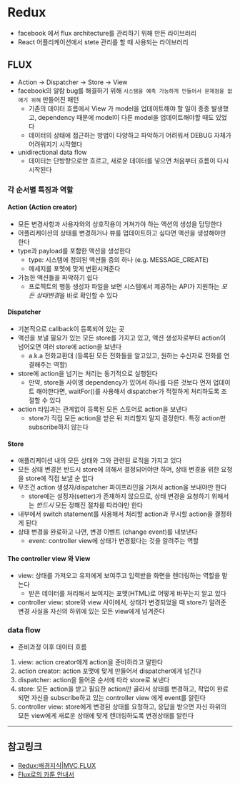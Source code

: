 # Redux
- facebook 에서 flux architecture를 관리하기 위해 만든 라이브러리
- React 어플리케이션에서 stete 관리를 할 때 사용되는 라이브러리

## FLUX
- Action -> Dispatcher -> Store -> View
- facebook의 알람 bug를 해결하기 위해 ```시스템을 예측 가능하게 만들어서 문제점을 없애기 위해``` 만들어진 패턴
    - 기존의 데이터 흐름에서 View 가 model을 업데이트해야 할 일이 종종 발생했고, dependency 때문에 model이 다른 model을 업데이트해야할 때도 있었다
    - 데이터의 상태에 접근하는 방법이 다양하고 파악하기 어려워서 DEBUG 자체가 어려워지기 시작했다
- unidirectional data flow
    - 데이터는 단방향으로만 흐르고, 새로운 데이터를 넣으면 처음부터 흐름이 다시 시작된다

### 각 순서별 특징과 역할

#### Action (Action creator)
- 모든 변경사항과 사용자와의 상호작용이 거쳐가야 하는 액션의 생성을 담당한다
- 어플리케이션의 상태를 변경하거나 뷰를 업데이트하고 싶다면 액션을 생성해야만 한다
- type과 payload를 포함한 액션을 생성한다
    - type: 시스템에 정의된 액션들 중의 하나 (e.g. MESSAGE_CREATE)
    - 메세지를 포멧에 맞게 변환시켜준다
- 가능한 액션들을 파악하기 쉽다
    - 프로젝트의 행동 생성자 파일을 보면 시스템에서 제공하는 API가 지원하는 *모든 상태변경*을 바로 확인할 수 있다

#### Dispatcher
- 기본적으로 callback이 등록되어 있는 곳
- 액션을 보낼 필요가 있는 모든 store를 가지고 있고, 액션 생성자로부터 action이 넘어오면 여러 store에 action을 보낸다
    - a.k.a 전화교환대 (등록된 모든 전화들을 알고있고, 원하는 수신자로 전화를 연결해주는 역할)
- store에 action을 넘기는 처리는 동기적으로 실행된다
    - 만약, store들 사이엥 dependency가 있어서 하나를 다른 것보다 먼저 업데이트 해야한다면, waitFor()를 사용해서 dispatcher가 적절하게 처리하도록 조절할 수 있다
- action 타입과는 관계없이 등록된 모든 스토어로 action을 보낸다
    - store가 직접 모든 action을 받은 뒤 처리할지 말지 결정한다. 특정 action만 subscribe하지 않는다 

#### Store
- 애플리케이션 내의 모든 상태와 그와 관련된 로직을 가지고 있다
- 모든 상태 변경은 반드시 store에 의해서 결정되어야만 하며, 상태 변경을 위한 요청을 store에 직접 보낼 순 없다
- 무조건 action 생성자/dispatcher 파이프라인을 거쳐서 action을 보내야만 한다
    - store에는 설정자(setter)가 존재하지 않으므로, 상태 변경을 요청하기 위해서는 *반드시* 모든 정해진 절차를 따라야만 한다
- 내부에서 switch statement를 사용해서 처리할 action과 무시할 action을 결정하게 된다
- 상태 변경을 완료하고 나면, 변경 이벤트 (change event)를 내보낸다
    - event: controller view에 상태가 변경됬다는 것을 알려주는 역할

#### The controller view 와 View
- view: 상태를 가져오고 유저에게 보여주고 입력받을 화면을 렌더링하는 역할을 맡는다
    - 받은 데이터를 처리해서 보여지는 포맷(HTML)로 어떻게 바꾸는지 알고 있다
 - controller view: store와 view 사이에서, 상태가 변경되었을 때 store가 알려준 변경 사실을 자신의 하위에 있는 모든 view에게 넘겨준다

### data flow
- 준비과정 이후 데이터 흐름
1. view: action creator에게 action을 준비하라고 말한다
2. action creator: action 포맷에 맞게 만들어서 dispatcher에게 넘긴다
3. dispatcher: action을 들어온 순서에 따라 store로 보낸다
4. store: 모든 action을 받고 필요한 action만 골라서 상태를 변경하고, 작업이 완료되면 자신을 subscribe하고 있는 controller view 에게 event를 알린다
5. controller view: store에게 변경된 상태를 요청하고, 응답을 받으면 자신 하위의 모든 view에게 새로운 상태에 맞게 렌더링하도록 변경상태를 알린다


---
## 참고링크
- [Redux:배경지식|MVC,FLUX](https://www.youtube.com/watch?v=LRUQfJLuPA8)
- [Flux로의 카툰 안내서](http://bestalign.github.io/2015/10/06/cartoon-guide-to-flux/)